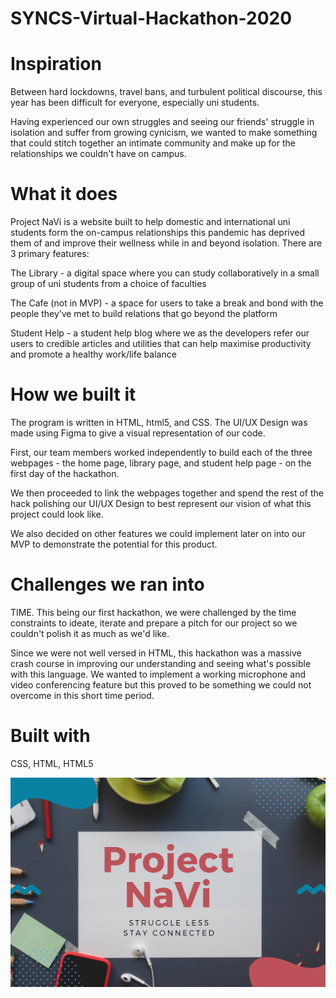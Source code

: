 # SYNCS-Virtual-Hackathon-2020

# Inspiration

Between hard lockdowns, travel bans, and turbulent political discourse, this year has been difficult for everyone, especially uni students.

Having experienced our own struggles and seeing our friends' struggle in isolation and suffer from growing cynicism, we wanted to make something that could stitch together an intimate community and make up for the relationships we couldn't have on campus.

# What it does

Project NaVi is a website built to help domestic and international uni students form the on-campus relationships this pandemic has deprived them of and improve their wellness while in and beyond isolation. There are 3 primary features:

The Library - a digital space where you can study collaboratively in a small group of uni students from a choice of faculties

The Cafe (not in MVP) - a space for users to take a break and bond with the people they’ve met to build relations that go beyond the platform

Student Help - a student help blog where we as the developers refer our users to credible articles and utilities that can help maximise productivity and promote a healthy work/life balance

# How we built it

The program is written in HTML, html5, and CSS. The UI/UX Design was made using Figma to give a visual representation of our code.

First, our team members worked independently to build each of the three webpages - the home page, library page, and student help page - on the first day of the hackathon.

We then proceeded to link the webpages together and spend the rest of the hack polishing our UI/UX Design to best represent our vision of what this project could look like.

We also decided on other features we could implement later on into our MVP to demonstrate the potential for this product.

# Challenges we ran into

TIME. This being our first hackathon, we were challenged by the time constraints to ideate, iterate and prepare a pitch for our project so we couldn't polish it as much as we'd like.

Since we were not well versed in HTML, this hackathon was a massive crash course in improving our understanding and seeing what's possible with this language. We wanted to implement a working microphone and video conferencing feature but this proved to be something we could not overcome in this short time period.

# Built with

CSS, HTML, HTML5

![projectNavi.jpeg](./SYNCS-Hachthon-2020/images/projectNavi.jpeg)

